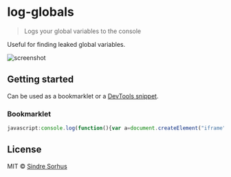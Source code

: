 # log-globals

> Logs your global variables to the console

Useful for finding leaked global variables.

![screenshot](screenshot.png)


## Getting started

Can be used as a bookmarklet or a [DevTools snippet](https://github.com/bgrins/devtools-snippets#to-enable-devtools-snippets-in-chrome).


### Bookmarklet

```js
javascript:console.log(function(){var a=document.createElement("iframe");a.style.display="none";document.body.appendChild(a);var c=a.contentWindow;document.body.removeChild(a);var a=Object.create(null),b;for(b in window)b in c||(a[b]=window[b]);return a}())
```


## License

MIT © [Sindre Sorhus](http://sindresorhus.com)
